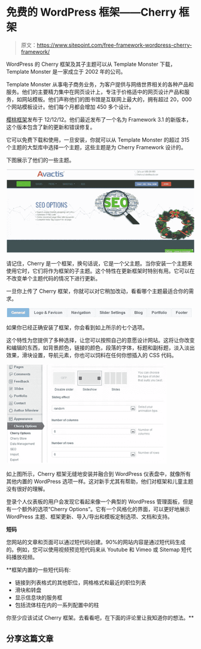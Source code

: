 # 免费的 WordPress 框架——Cherry 框架

> 原文：<https://www.sitepoint.com/free-framework-wordpress-cherry-framework/>

WordPress 的 Cherry 框架及其子主题可以从 Template Monster 下载，Template Monster 是一家成立于 2002 年的公司。

Template Monster 从事电子商务业务，为客户提供与网络世界相关的各种产品和服务。他们的主要精力集中在网页设计上，专注于价格适中的网页设计产品和服务，如网站模板。他们声称他们的图书馆是互联网上最大的，拥有超过 20，000 个网站模板设计。他们每个月都会增加 450 多个设计。

[樱桃框架](http://www.templatemonster.com/presentations/cherry-framework-wordpress-themes.php)发布于 12/12/12。他们最近发布了一个名为 Framework 3.1 的新版本，这个版本包含了新的更新和错误修复。

它可以免费下载和使用，一旦安装，你就可以从 Template Monster 的超过 315 个主题的大型库中选择一个主题，这些主题是为 Cherry Framework 设计的。

下图展示了他们的一些主题。

![Untitled](img/505f723c982fc74ba10b28d112d33ad1.png)

请记住，Cherry 是一个框架，换句话说，它是一个父主题。当你安装一个主题来使用它时，它们将作为框架的子主题。这个特性在更新框架时特别有用。它可以在不改变单个主题代码的情况下进行更新。

一旦你上传了 Cherry 框架，你就可以对它稍加改动，看看哪个主题最适合你的需求。

![Untitled2](img/cec30518e6f213056118d109583e6494.png)

如果你已经正确安装了框架，你会看到如上所示的七个选项。

这个特性为您提供了多种选择，让您可以按照自己的意愿设计网站。这将让你改变和编辑的东西，如背景颜色，链接的颜色，段落的字体，标题和副标题，淡入淡出效果，滑块设置，导航元素，你也可以饲料在任何你想插入的 CSS 代码。

![Untitled3](img/d5bc9f48a05b4ef662ae5963f6f9d419.png)

如上图所示，Cherry 框架无缝地安装并融合到 WordPress 仪表盘中，就像所有其他内置的 WordPress 选项一样。这对新手尤其有帮助，他们对框架和儿童主题没有很好的理解。

登录个人仪表板的用户会发现它看起来像一个典型的 WordPress 管理面板，但是有一个额外的选项“Cherry Options”。它有一个风格化的界面，可以更好地展示 WordPress 主题、框架更新、导入/导出和模板定制选项、文档和支持。

**短码**

您网站的文章和页面可以通过短代码创建。90%的网站内容是通过短代码生成的。例如，您可以使用视频预览短代码来从 Youtube 和 Vimeo 或 Sitemap 短代码播放视频。

 **框架内置的一些短代码有:

*   链接到列表格式的其他职位，网格格式和最近的职位列表
*   滑块和转盘
*   显示信息块的服务框
*   包括流体柱在内的一系列配置中的柱

你至少应该试试 Cherry 框架。去看看吧，在下面的评论里让我知道你的想法。** 

## **分享这篇文章**